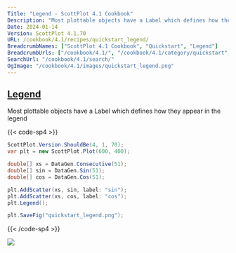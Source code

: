 ```yaml
---
Title: "Legend - ScottPlot 4.1 Cookbook"
Description: "Most plottable objects have a Label which defines how they appear in the legend"
Date: 2024-01-14
Version: ScottPlot 4.1.70
URL: /cookbook/4.1/recipes/quickstart_legend/
BreadcrumbNames: ["ScottPlot 4.1 Cookbook", "Quickstart", "Legend"]
BreadcrumbUrls: ["/cookbook/4.1/", "/cookbook/4.1/category/quickstart", "/cookbook/4.1/recipes/quickstart_legend/"]
SearchUrl: "/cookbook/4.1/search/"
OgImage: "/cookbook/4.1/images/quickstart_legend.png"
---
```


<h2><a id='legend' href='/cookbook/4.1/recipes/quickstart_legend/'>Legend</a></h2>

Most plottable objects have a Label which defines how they appear in the legend

{{< code-sp4 >}}

```cs
ScottPlot.Version.ShouldBe(4, 1, 70);
var plt = new ScottPlot.Plot(600, 400);

double[] xs = DataGen.Consecutive(51);
double[] sin = DataGen.Sin(51);
double[] cos = DataGen.Cos(51);

plt.AddScatter(xs, sin, label: "sin");
plt.AddScatter(xs, cos, label: "cos");
plt.Legend();

plt.SaveFig("quickstart_legend.png");
```

{{< /code-sp4 >}}

<img src='../../images/quickstart_legend.png' class='d-block mx-auto my-5' />


